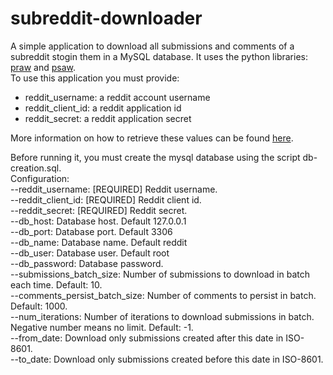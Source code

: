 # subreddit-downloader

A simple application to download all submissions and comments of a subreddit stogin them in a MySQL database. It uses
the python libraries: <a href="https://praw.readthedocs.io/en/latest/">praw</a>
and <a href="https://pypi.org/project/psaw/">psaw</a>.
<br>
To use this application you must provide:
<ul>
<li>reddit_username: a reddit account username</li>
<li>reddit_client_id: a reddit application id</li>
<li>reddit_secret: a reddit application secret</li>
</ul>
More information on how to retrieve these values can be found <a href="https://github.com/reddit-archive/reddit/wiki/OAuth2#getting-started">here</a>.

Before running it, you must create the mysql database using the script db-creation.sql.
<br>
Configuration:<br>
--reddit_username:          [REQUIRED] Reddit username.<br>
--reddit_client_id:          [REQUIRED] Reddit client id.<br>
--reddit_secret:          [REQUIRED] Reddit secret.<br>
--db_host:          Database host. Default 127.0.0.1<br>
--db_port:          Database port. Default 3306<br>
--db_name:          Database name. Default reddit<br>
--db_user:          Database user. Default root<br>
--db_password:      Database password.<br>
--submissions_batch_size:  Number of submissions to download in batch each time. Default: 10.<br>
--comments_persist_batch_size:  Number of comments to persist in batch. Default: 1000.<br>
--num_iterations:  Number of iterations to download submissions in batch. Negative number means no limit. Default:
-1.<br>
--from_date:          Download only submissions created after this date in ISO-8601.<br>
--to_date:          Download only submissions created before this date in ISO-8601.<br>

